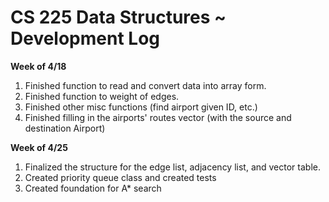 # CS 225 Data Structures ~ Development Log

**Week of 4/18**
1) Finished function to read and convert data into array form.
2) Finished function to weight of edges.
3) Finished other misc functions (find airport given ID, etc.)
4) Finished filling in the airports' routes vector (with the source and destination Airport)

**Week of 4/25**
1) Finalized the structure for the edge list, adjacency list, and vector table.
2) Created priority queue class and created tests
3) Created foundation for A* search

